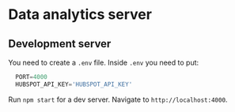 # Data analytics server

## Development server

You need to create a `.env` file.
Inside `.env` you need to put: 
```js
  PORT=4000
  HUBSPOT_API_KEY='HUBSPOT_API_KEY'
```

Run `npm start` for a dev server. 
Navigate to `http://localhost:4000`.
